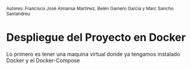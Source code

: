 <sub> Autores: Francisco José Almansa Martínez, Belén Gamero García y Marc Sancho Santandreu </sub>

# Despliegue del Proyecto en Docker
Lo primero es tener una maquina virtual donde ya tengamos instalado Docker y el Docker-Compose
